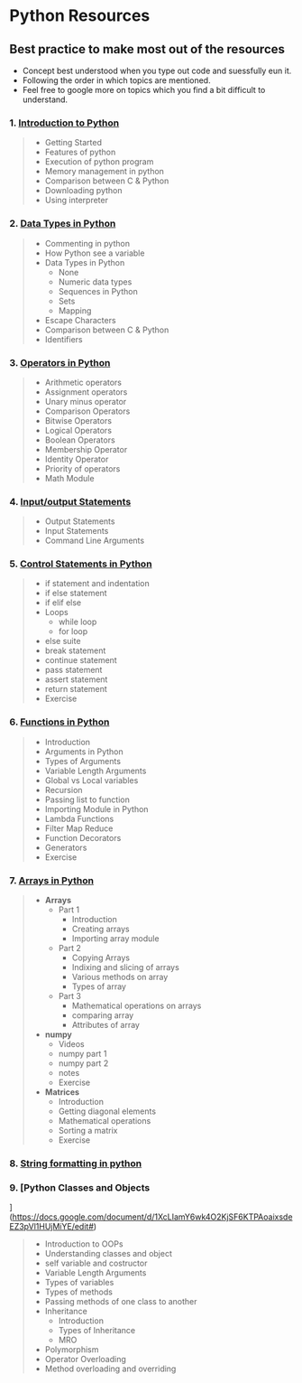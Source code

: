 # Python Resources 

## **Best practice to make most out of the resources**

- Concept best understood when you type out code and suessfully eun it. 
- Following the order in which topics are mentioned. 
- Feel free to google more on topics which you find a bit difficult to understand.   




### 1. [ Introduction to Python ](https://docs.google.com/document/d/1c_uS-KXuvEd7E2uGMUCqGFWlOJpgMVHrLUf1VHvHVY0/edit?usp=sharing)
> - Getting Started 
> - Features of python 
> - Execution of python program 
> - Memory management in python
> - Comparison between C & Python 
> - Downloading python
> - Using interpreter 

### 2. [Data Types in Python ](https://docs.google.com/document/d/1wj2ni7zCPCB3RLLrGCiFg8_tYjR4JLiSY79vaRXBQBg/edit#)
> - Commenting in python
> - How Python see a variable 
> - Data Types in Python
>   - None 
>   - Numeric data types
>   - Sequences in Python 
>   - Sets
>   - Mapping
> - Escape Characters 
> - Comparison between C & Python 
> - Identifiers 


### 3. [Operators in Python](https://docs.google.com/document/d/17AzFQ2S0TveE9BjURZavzhQLNWbWA_c_3-G47RC-QXI/edit#)
> - Arithmetic operators 
> - Assignment operators
> - Unary minus operator
> - Comparison Operators
> - Bitwise Operators 
> - Logical Operators
> - Boolean Operators
> - Membership Operator 
> - Identity Operator
> - Priority of operators 
> - Math Module 


### 4. [Input/output Statements](https://docs.google.com/document/d/1iXk12WJqhvyZwAsO3ri95OzjJUZk7z1Zy2hhjHT4-Yc/edit)
> - Output Statements 
> - Input Statements
> - Command Line Arguments 

### 5. [Control Statements in Python ](https://docs.google.com/document/d/1wj2ni7zCPCB3RLLrGCiFg8_tYjR4JLiSY79vaRXBQBg/edit#)
> - if statement and indentation
> - if else statement
> - if elif else 
> - Loops 
>   - while loop 
>   - for loop
> - else suite
> - break statement
> - continue statement 
> - pass statement 
> - assert statement
> - return statement
> - Exercise 

### 6. [Functions in Python ](https://docs.google.com/document/d/1Dr2klCzFHfaczT8nyboBgCJaeJNaJ11RRaQQrcIpcuE/edit)
> - Introduction
> -  Arguments in Python
> - Types of Arguments
> - Variable Length Arguments
> - Global vs Local variables 
> - Recursion 
> - Passing list to function 
> - Importing Module in Python  
> - Lambda Functions
> - Filter Map Reduce 
> - Function Decorators  
> - Generators 
> - Exercise 

### 7. [Arrays in Python](https://docs.google.com/document/d/1anbT72ur-9oTGRd00-RIODyuw43LYNKosoY98My_CEs/edit)
> - **Arrays** 
>   - Part 1 
>     - Introduction
>     - Creating arrays 
>     - Importing array module 
>   - Part 2 
>     - Copying Arrays
>     - Indixing and slicing of arrays 
>     - Various methods on array 
>     - Types of array 
>   - Part 3
>     - Mathematical operations on arrays 
>     - comparing array
>     - Attributes of array
> - **numpy**      
>   - Videos 
>   - numpy part 1 
>   - numpy part 2 
>   - notes 
>   - Exercise
> - **Matrices**   
>   - Introduction  
>   - Getting diagonal elements 
>   - Mathematical operations 
>   - Sorting a matrix 
>   - Exercise 


### 8. [String formatting in python](https://www.w3schools.com/python/python_string_formatting.asp)

### 9. [Python Classes and Objects
](https://docs.google.com/document/d/1XcLIamY6wk4O2KjSF6KTPAoaixsdeEZ3pVl1HUjMiYE/edit#)
> - Introduction to OOPs
> - Understanding classes and object 
> - self variable and costructor 
> - Variable Length Arguments
> - Types of variables 
> - Types of methods 
> - Passing methods of one class to another 
> - Inheritance
>   - Introduction 
>   - Types of Inheritance
>   - MRO
> - Polymorphism  
> - Operator Overloading 
> - Method overloading and overriding 
